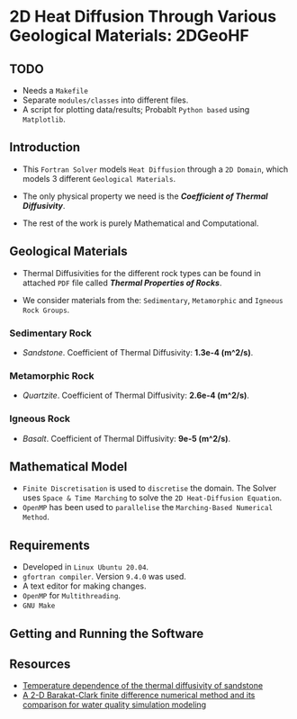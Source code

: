 # 2D Heat Diffusion Through Various Geological Materials: 2DGeoHF

## TODO

* Needs a `Makefile`
* Separate `modules/classes` into different files. 
* A script for plotting data/results; Probablt `Python based` using `Matplotlib`. 

## Introduction

* This `Fortran Solver` models `Heat Diffusion` through a `2D Domain`, which models 3 different `Geological Materials`.

* The only physical property we need is the ___Coefficient of Thermal Diffusivity___. 

* The rest of the work is purely Mathematical and Computational. 

## Geological Materials

* Thermal Diffusivities for the different rock types can be found in attached `PDF` file called ___Thermal Properties of Rocks___. 

* We consider materials from the: `Sedimentary`, `Metamorphic` and `Igneous Rock Groups`.

### Sedimentary Rock

* _Sandstone_. Coefficient of Thermal Diffusivity: __1.3e-4 (m^2/s)__.

### Metamorphic Rock

* _Quartzite_. Coefficient of Thermal Diffusivity: __2.6e-4 (m^2/s)__. 

### Igneous Rock

* _Basalt_. Coefficient of Thermal Diffusivity: __9e-5 (m^2/s)__.


## Mathematical Model

* `Finite Discretisation` is used to `discretise` the domain. The Solver uses `Space & Time Marching` to solve the `2D Heat-Diffusion Equation`.
* `OpenMP` has been used to `parallelise` the `Marching-Based Numerical Method`.

## Requirements

* Developed in `Linux Ubuntu 20.04`.
* `gfortran compiler`. Version `9.4.0` was used.
* A text editor for making changes.
* `OpenMP` for `Multithreading`.
* `GNU Make`

## Getting and Running the Software

## Resources

* [Temperature dependence of the thermal diffusivity of sandstone](https://www.sciencedirect.com/science/article/pii/S0920410516312712#sec)
* [A 2-D Barakat-Clark finite difference numerical method and its comparison for water quality simulation modeling](https://environmentalsystemsresearch.springeropen.com/articles/10.1186/2193-2697-2-11)


